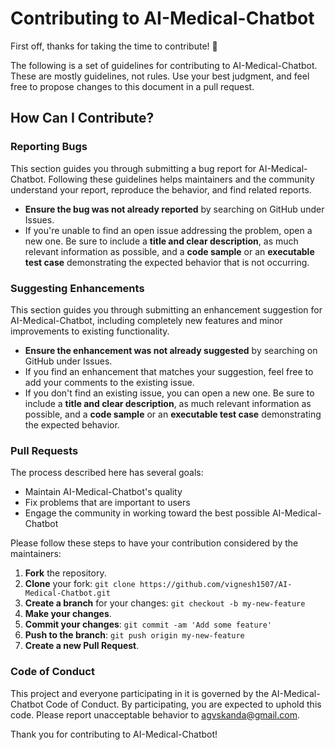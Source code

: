 # Contributing to AI-Medical-Chatbot

First off, thanks for taking the time to contribute! 🎉

The following is a set of guidelines for contributing to AI-Medical-Chatbot. These are mostly guidelines, not rules. Use your best judgment, and feel free to propose changes to this document in a pull request.
  
## How Can I Contribute?

### Reporting Bugs

This section guides you through submitting a bug report for AI-Medical-Chatbot. Following these guidelines helps maintainers and the community understand your report, reproduce the behavior, and find related reports.

- **Ensure the bug was not already reported** by searching on GitHub under Issues.
- If you're unable to find an open issue addressing the problem, open a new one. Be sure to include a **title and clear description**, as much relevant information as possible, and a **code sample** or an **executable test case** demonstrating the expected behavior that is not occurring.

### Suggesting Enhancements

This section guides you through submitting an enhancement suggestion for AI-Medical-Chatbot, including completely new features and minor improvements to existing functionality.

- **Ensure the enhancement was not already suggested** by searching on GitHub under Issues.
- If you find an enhancement that matches your suggestion, feel free to add your comments to the existing issue.
- If you don't find an existing issue, you can open a new one. Be sure to include a **title and clear description**, as much relevant information as possible, and a **code sample** or an **executable test case** demonstrating the expected behavior.

### Pull Requests

The process described here has several goals:

- Maintain AI-Medical-Chatbot's quality
- Fix problems that are important to users
- Engage the community in working toward the best possible AI-Medical-Chatbot

Please follow these steps to have your contribution considered by the maintainers:

1. **Fork** the repository.
2. **Clone** your fork: `git clone https://github.com/vignesh1507/AI-Medical-Chatbot.git`
3. **Create a branch** for your changes: `git checkout -b my-new-feature`
4. **Make your changes**.
5. **Commit your changes**: `git commit -am 'Add some feature'`
6. **Push to the branch**: `git push origin my-new-feature`
7. **Create a new Pull Request**.

### Code of Conduct

This project and everyone participating in it is governed by the AI-Medical-Chatbot Code of Conduct. By participating, you are expected to uphold this code. Please report unacceptable behavior to agvskanda@gmail.com.

Thank you for contributing to AI-Medical-Chatbot!
